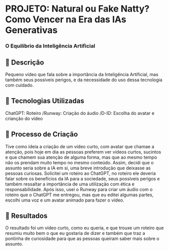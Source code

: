 # PROJETO: Natural ou Fake Natty? Como Vencer na Era das IAs Generativas


### O Equilíbrio da Inteligência Artificial

## 📒 Descrição
Pequeno vídeo que fala sobre a importância da Inteligência Artificial, mas também seus possíveis perigos, e da necessidade do uso dessa tecnologia com cuidado.

## 🤖 Tecnologias Utilizadas
ChatGPT: Roteiro
/Runway: Criação do áudio
/D-ID: Escolha do avatar e crianção do vídeo

## 🧐 Processo de Criação
Tive como ideia a criação de um vídeo curto, com avatar que chamae a atenção, pois hoje em dia as pessoas preferem ver vídeos curtos, sucintos e que chamem sua atenção de alguma forma, mas que ao mesmo tempo não os prendam muito tempo no mesmo conteúdo. Assim, decidi que o assunto seria sobre a IA em si, uma breve introdução que deixasse as pessoas curiosas. Solicitei um roteiro ao ChatGPT, no roteiro ele deveria falar sobre os benefícios da IA para a sociedade, seus possíveis perigos e também ressaltar a importância de uma utilização com ética e responsabilidade.
Após isso, usei o Runway para criar um áudio com o roteiro que o ChatGPT me entregou, mas que eu editei algumas partes, escolhi uma voz e um avatar animado para fazer o vídeo.

## 🚀 Resultados
O resultado foi um vídeo curto, como eu queria, e que trouxe um roteiro que resumiu muito bem o que eu gostaria de dizer e também que traz a pontinha de curiosidade para que as pessoas queiram saber mais sobre o assunto.

